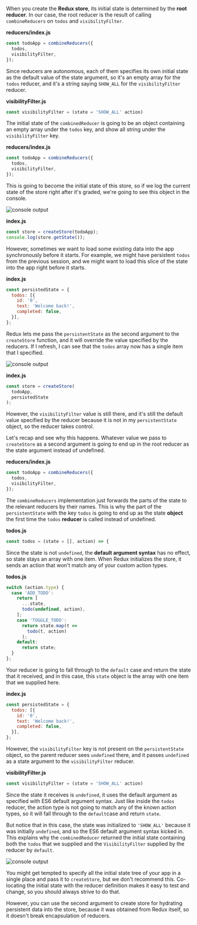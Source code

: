 When you create the **Redux store**, its initial state is determined by the **root reducer**. In our case, the root reducer is the result of calling `combineReducers` on `todos` and `visibilityFilter`.

**reducers/index.js** 
```javascript
const todoApp = combineReducers({
  todos,
  visibilityFilter,
});
```

Since reducers are autonomous, each of them specifies its own initial state as the default value of the state argument, so it's an empty array for the `todos` reducer, and it's a string saying `SHOW_ALL` for the `visibilityFilter` reducer.

**visibilityFilter.js**
```javascript
const visibilityFilter = (state = 'SHOW_ALL' action)
```

The initial state of the `combinedReducer` is going to be an object containing an empty array under the `todos` key, and show all string under the `visibilityFilter` key.

**reducers/index.js**
```javascript 
const todoApp = combineReducers({
  todos,
  visibilityFilter,
});
```

This is going to become the initial state of this store, so if we log the current state of the store right after it's graded, we're going to see this object in the console.

![console output](https://res.cloudinary.com/dg3gyk0gu/image/upload/v1553542110/transcript-images/javascript-redux-supplying-the-initial-state-console_output.jpg)

**index.js**
```javascript
const store = createStore(todoApp);
console.log(store.getState());
```

However, sometimes we want to load some existing data into the app synchronously before it starts. For example, we might have persistent `todos` from the previous session, and we might want to load this slice of the state into the app right before it starts.

**index.js**
```javascript
const persistedState = {
  todos: [{
    id: '0', 
    text: 'Welcome back!',
    completed: false,
  }],
};
```

Redux lets me pass the `persistentState` as the second argument to the `createStore` function, and it will override the value specified by the reducers. If I refresh, I can see that the `todos` array now has a single item that I specified.

![console output](https://res.cloudinary.com/dg3gyk0gu/image/upload/v1553542111/transcript-images/javascript-redux-supplying-the-initial-state-console_output2.jpg)

**index.js**
```javascript
const store = createStore(
  todoApp,
  persistedState
);
```

However, the `visibilityFilter` value is still there, and it's still the default value specified by the reducer because it is not in my `persistentState` object, so the reducer takes control.

Let's recap and see why this happens. Whatever value we pass to `createStore` as a second argument is going to end up in the root reducer as the state argument instead of undefined.

**reducers/index.js**
```javascript
const todoApp = combineReducers({
  todos,
  visibilityFilter,
});
```

The `combineReducers` implementation just forwards the parts of the state to the relevant reducers by their names. This is why the part of the `persistentState` with the key `todos` is going to end up as the state **object** the first time the `todos` **reducer** is called instead of undefined.

**todos.js**
```javascript
const todos = (state = [], action) => {
```

Since the state is not `undefined`, the **default argument syntax** has no effect, so state stays an array with one item. When Redux initializes the store, it sends an action that won't match any of your custom action types.

**todos.js**
```javascript
switch (action.type) {
  case 'ADD_TODO':
    return [
      ...state,
      todo(undefined, action),
    ];
    case 'TOGGLE_TODO':
      return state.map(t =>
        todo(t, action)
      );
    default:
      return state;
  }
};
```

Your reducer is going to fall through to the `default`  case and return the state that it received, and in this case, this `state` object is the array with one item that we supplied here.

**index.js** 
```javascript
const persistedState = {
  todos: [{
    id: '0', 
    text: 'Welcome back!',
    completed: false,
  }],
};
```

However, the `visibilityFilter` key is not present on the `persistentState` object, so the parent reducer sees `undefined` there, and it passes `undefined` as a state argument to the `visibilityFilter` reducer.

**visibilityFilter.js**
```javascript
const visibilityFilter = (state = 'SHOW_ALL' action)
```

Since the state it receives is `undefined`, it uses the default argument as specified with ES6 default argument syntax. Just like inside the `todos` reducer, the action type is not going to match any of the known action types, so it will fall through to the `default`case and return `state`.

But notice that in this case, the state was initialized to `'SHOW_ALL'` because it was initially `undefined`, and so the ES6 default argument syntax kicked in. This explains why the `combinedReducer` returned the initial state containing both the `todos` that we supplied and the `VisibilityFilter` supplied by the reducer by `default`.

![console output](https://res.cloudinary.com/dg3gyk0gu/image/upload/v1553542111/transcript-images/javascript-redux-supplying-the-initial-state-console_output2.jpg)

You might get tempted to specify all the initial state tree of your app in a single place and pass it to `createStore`, but we don't recommend this. Co-locating the initial state with the reducer definition makes it easy to test and change, so you should always strive to do that.

However, you can use the second argument to create store for hydrating persistent data into the store, because it was obtained from Redux itself, so it doesn't break encapsulation of reducers.